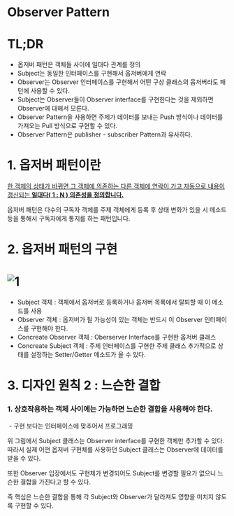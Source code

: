 # Observer Pattern

# TL;DR

- 옵저버 패턴은 객체들 사이에 일대다 관계를 정의
- Subject는 동일한 인터페이스를 구현해서 옵저버에게 연락
- Observer는 Observer 인터페이스를 구현해서 어떤 구상 클래스의 옵저버라도 패턴에 사용할 수 있다.
- Subject는 Observer들이 Observer interface를 구현한다는 것을 제외하면 Observer에 대해서 모른다.
- Observer Pattern을 사용하면 주제가 데이터를 보내는 Push 방식이나 데이터를 가져오는 Pull 방식으로 구현할 수 있다.
- Observer Pattern은 publisher - subscriber Pattern과 유사하다.

# 1. 옵저버 패턴이란

<u>한 객체의 상태가 바뀌면 그 객체에 의존하는 다른 객체에 연락이 가고 자동으로 내용이 갱신되는 **일대다( 1 : N ) 의존성을 정의합니다.**</u>

옵저버 패턴은 다수의 구독자 객체를 주제 객체에게 등록 후 상태 변화가 있을 시 메소드 등을 통해서 구독자에게 통지를 하는 패턴입니다.

# 2. 옵저버 패턴의 구현

# ![1](https://user-images.githubusercontent.com/68282095/179000493-cd5b55d1-ffcc-499b-9b7f-594e6c5d9c5a.png)

- Subject 객체 : 객체에서 옵저버로 등록하거나 옵저버 목록에서 탈퇴할 때 이 메소드를 사용
- Observer 객체 : 옵저버가 될 가능성이 있는 객체는 반드시 이 Observer 인터페이스를 구현해야 한다.
- Concreate Observer 객체 : Oberserver Interface를 구현한 옵저버 클래스
- Concreate Subject 객체 : 주제 인터페이스를 구현한 주제 클래스 추가적으로 상태를 설정하는 Setter/Getter 메소드가 올 수 있다.

# 3. 디자인 원칙 2 : 느슨한 결합

### 1. **상호작용하는 객체 사이에는 가능하면 느슨한 결합을 사용해야 한다.**

​	- 구현 보다는 인터페이스에 맞추어서 프로그래밍

위 그림에서 Subject 클래스는 Observer interface를 구현한 객체만 추가할 수 있다. 따라서 실제 어떤 옵저버 구현체를 사용하던 Subject 클래스는 Observer에 데이터를 받을 수 있다. 

또한 Observer 입장에서도 구현체가 변경되어도 Subject를 변경할 필요가 없으니 느슨한 결합을 가진다고 할 수 있다.

즉 핵심은 느슨한 결합을 통해 각 Subject와 Observer가 달라져도 영향을 미치지 않도록 구현할 수 있다.
